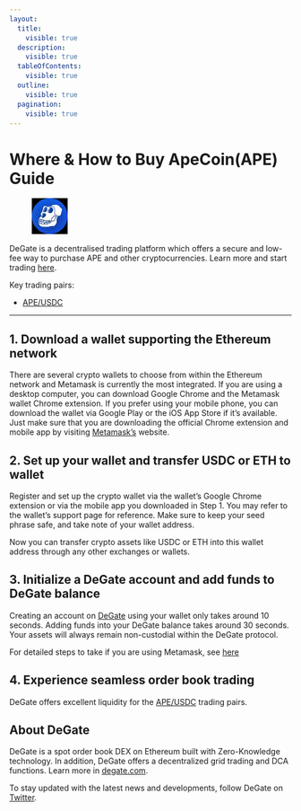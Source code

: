 ```yaml
---
layout:
  title:
    visible: true
  description:
    visible: true
  tableOfContents:
    visible: true
  outline:
    visible: true
  pagination:
    visible: true
---
```


# Where & How to Buy ApeCoin(APE) Guide

<figure><img src="../images/ape_0x4d224452801aced8b2f0aebe155379bb5d5943811695770831154.png" alt="APE" width="64"><figcaption></figcaption></figure>

DeGate is a decentralised trading platform which offers a secure and low-fee way to purchase APE and other cryptocurrencies. Learn more and start trading [here](https://app.degate.com/trade/USDC/0x4d224452801aced8b2f0aebe155379bb5d594381?utm_source=howtobuy).&#x20;

Key trading pairs:

* [APE/USDC](https://app.degate.com/trade/USDC/0x4d224452801aced8b2f0aebe155379bb5d594381?utm_source=howtobuy)

***

## 1. Download a wallet supporting the Ethereum network

There are several crypto wallets to choose from within the Ethereum network and Metamask is currently the most integrated. If you are using a desktop computer, you can download Google Chrome and the Metamask wallet Chrome extension. If you prefer using your mobile phone, you can download the wallet via Google Play or the iOS App Store if it’s available. Just make sure that you are downloading the official Chrome extension and mobile app by visiting [Metamask’s](https://metamask.io/) website.

## 2. Set up your wallet and transfer USDC or ETH to wallet

Register and set up the crypto wallet via the wallet’s Google Chrome extension or via the mobile app you downloaded in Step 1. You may refer to the wallet’s support page for reference. Make sure to keep your seed phrase safe, and take note of your wallet address.&#x20;

Now you can transfer crypto assets like USDC or ETH into this wallet address through any other exchanges or wallets.

## 3. Initialize a DeGate account and add funds to DeGate balance

Creating an account on [DeGate](https://app.degate.com/?utm_source=APE_howtobuy) using your wallet only takes around 10 seconds. Adding funds into your DeGate balance takes around 30 seconds. Your assets will always remain non-custodial within the DeGate protocol.

For detailed steps to take if you are using Metamask, see [here](https://docs.degate.com/v/product_en/main-features/wallet-connectivity/metamask)

## 4. Experience seamless order book trading

DeGate offers excellent liquidity for the [APE/USDC](https://app.degate.com/trade/USDC/0x4d224452801aced8b2f0aebe155379bb5d594381?utm_source=howtobuy) trading pairs.&#x20;

## About DeGate

DeGate is a spot order book DEX on Ethereum built with Zero-Knowledge technology. In addition, DeGate offers a decentralized grid trading and DCA functions.  Learn more in [degate.com](https://degate.com/?utm_source=APE_howtobuy).

To stay updated with the latest news and developments, follow DeGate on [Twitter](https://twitter.com/degatedex).
